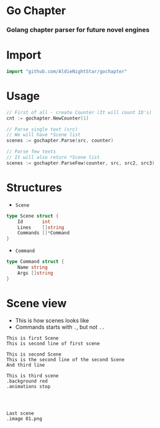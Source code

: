 # Go Chapter
### Golang chapter parser for future novel engines

# Import
```go
import "github.com/AldieNightStar/gochapter"
```

# Usage
```go
// First of all - create Counter (It will count ID's)
cnt := gochapter.NewCounter(1)

// Parse single text (src)
// We will have *Scene list
scenes := gochapter.Parse(src, counter)

// Parse few texts
// It will also return *Scene list
scenes := gochapter.ParseFew(counter, src, src2, src3)
```

# Structures
* `Scene`
```go
type Scene struct {
	Id       int
	Lines    []string
	Commands []*Command
}
```
* `Command`
```go
type Command struct {
	Name string
	Args []string
}
```

# Scene view
* This is how scenes looks like
* Commands starts with `.`, but not `..`
```
This is first Scene
This is second line of first scene

This is second Scene
This is the second line of the second Scene
And third line

This is third scene
.background red
.animations stop




Last scene
.image 01.png
```
